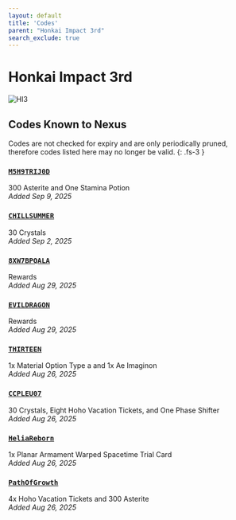 ```yaml
---
layout: default
title: 'Codes'
parent: "Honkai Impact 3rd"
search_exclude: true
---
```


# Honkai Impact 3rd

![HI3](https://cdn.discordapp.com/emojis/1356717158306021459.png)

## Codes Known to Nexus

Codes are not checked for expiry and are only periodically pruned, therefore codes listed here may no longer be valid.
{: .fs-3 }

### [`M5H9TRIJ0D`](https://nexus-codes.app/copy/?code=M5H9TRIJ0D)

300 Asterite and One Stamina Potion<br />*Added Sep 9, 2025*

### [`CHILLSUMMER`](https://nexus-codes.app/copy/?code=CHILLSUMMER)

30 Crystals<br />*Added Sep 2, 2025*

### [`8XW7BPQALA`](https://nexus-codes.app/copy/?code=8XW7BPQALA)

Rewards<br />*Added Aug 29, 2025*

### [`EVILDRAGON`](https://nexus-codes.app/copy/?code=EVILDRAGON)

Rewards<br />*Added Aug 29, 2025*

### [`THIRTEEN`](https://nexus-codes.app/copy/?code=THIRTEEN)

1x Material Option Type a and 1x Ae Imaginon<br />*Added Aug 26, 2025*

### [`CCPLEU07`](https://nexus-codes.app/copy/?code=CCPLEU07)

30 Crystals, Eight Hoho Vacation Tickets, and One Phase Shifter<br />*Added Aug 26, 2025*

### [`HeliaReborn`](https://nexus-codes.app/copy/?code=HeliaReborn)

1x Planar Armament  Warped Spacetime Trial Card<br />*Added Aug 26, 2025*

### [`PathOfGrowth`](https://nexus-codes.app/copy/?code=PathOfGrowth)

4x Hoho Vacation Tickets and 300 Asterite<br />*Added Aug 26, 2025*